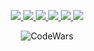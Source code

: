 <p align="center">
  <a href="https://github.com/MolotkovD">
    <img src="http://github-profile-summary-cards.vercel.app/api/cards/profile-details?username=MolotkovD&theme=transparent" />
  </a>
  <a href="https://github.com/MolotkovD">
    <img src="https://github-readme-streak-stats.herokuapp.com/?user=MolotkovD&hide_border=true&card_width=338&theme=transparent" />
  </a>
  <a href="https://github.com/MolotkovD">
    <img src="http://github-profile-summary-cards.vercel.app/api/cards/stats?username=MolotkovD&theme=transparent" />
  </a>
  <a href="https://github.com/MolotkovD">
    <img src="http://github-profile-summary-cards.vercel.app/api/cards/most-commit-language?username=MolotkovD&theme=transparent" />
  </a>
  <a href="https://github.com/MolotkovD">
    <img src="http://github-profile-summary-cards.vercel.app/api/cards/repos-per-language?username=MolotkovD&theme=transparent" />
  </a>
   <a href="https://github.com/MolotkovD">
    <img src="https://github-profile-trophy.vercel.app/?username=MolotkovD&theme=onedark&column=5&margin-w=15&margin-h=15"/>
  </a>
</p>

<div align="center">
  
![CodeWars](https://www.codewars.com/users/MolotkovD/badges/large)

</div>
